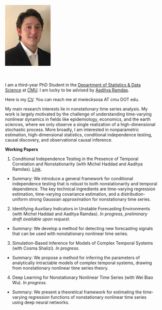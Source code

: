 <div style="display: flex; flex-direction: column; align-items: flex-start;">
  <img src="/assets/images/WieckSosaMichael_headshot.JPG" alt="Headshot" style="width: 150px; margin-bottom: 20px;">
  <p style="font-size: 10px;"></p>
</div>


I am a third-year PhD Student in the [Department of Statistics & Data Science](https://www.stat.cmu.edu) at [CMU](https://www.cmu.edu). I am lucky to be advised by [Aaditya Ramdas](https://www.stat.cmu.edu/~aramdas/). 

Here is my [CV](https://mwiecksosa.github.io/cv.pdf). You can reach me at mwiecksosa AT cmu DOT edu.

My main research interests lie in nonstationary time series analysis. My work is largely motivated by the challenge of understanding time-varying nonlinear dynamics in fields like epidemiology, economics, and the earth sciences, where we only observe a single realization of a high-dimensional stochastic process. More broadly, I am interested in nonparametric estimation, high-dimensional statistics, conditional independence testing, causal discovery, and observational causal inference.

**Working Papers**
1. Conditional Independence Testing in the Presence of Temporal Correlation and Nonstationarity (with Michel Haddad and Aaditya Ramdas). [Link](https://mwiecksosa.github.io/dGCM_CI_NSTS.pdf).
- Summary: We introduce a general framework for conditional independence testing that is robust to both nonstationarity and temporal dependence. The key technical ingredients are time-varying regression estimation, time-varying covariance estimation, and a distribution-uniform strong Gaussian approximation for nonstationary time series.
2. Identifying Auxiliary Indicators in Unstable Forecasting Environments (with Michel Haddad and Aaditya Ramdas). *In progress, preliminary draft available upon request.*
- Summary: We develop a method for detecting new forecasting signals that can be used with nonstationary nonlinear time series.
3. Simulation-Based Inference for Models of Complex Temporal Systems (with Cosma Shalizi). *In progress.*
- Summary: We propose a method for inferring the parameters of analytically intractable models of complex temporal systems, drawing from nonstationary nonlinear time series theory.
4. Deep Learning for Nonstationary Nonlinear Time Series (with Wei Biao Wu). *In progress.*
- Summary: We present a theoretical framework for estimating the time-varying regression functions of nonstationary nonlinear time series using deep neural networks.

